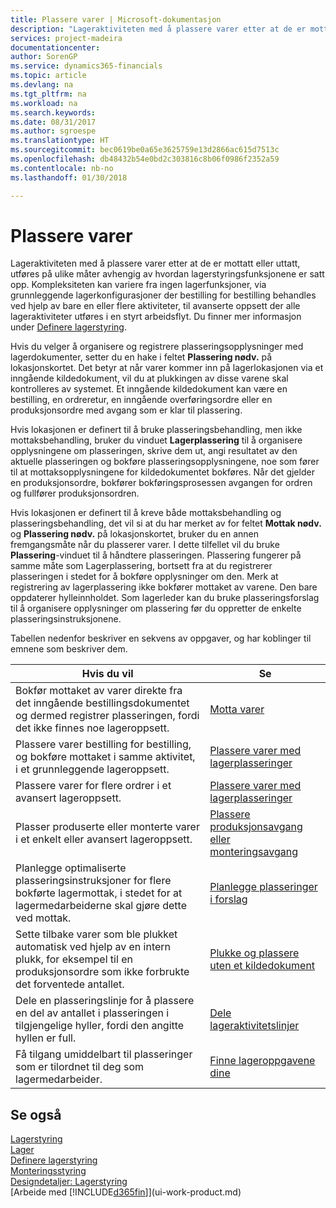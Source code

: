 ```yaml
---
title: Plassere varer | Microsoft-dokumentasjon
description: "Lageraktiviteten med å plassere varer etter at de er mottatt eller uttatt, utføres på ulike måter avhengig av hvordan lagerstyringsfunksjonene er satt opp."
services: project-madeira
documentationcenter: 
author: SorenGP
ms.service: dynamics365-financials
ms.topic: article
ms.devlang: na
ms.tgt_pltfrm: na
ms.workload: na
ms.search.keywords: 
ms.date: 08/31/2017
ms.author: sgroespe
ms.translationtype: HT
ms.sourcegitcommit: bec0619be0a65e3625759e13d2866ac615d7513c
ms.openlocfilehash: db48432b54e0bd2c303816c8b06f0986f2352a59
ms.contentlocale: nb-no
ms.lasthandoff: 01/30/2018

---
```

# <a name="putting-items-away"></a>Plassere varer
Lageraktiviteten med å plassere varer etter at de er mottatt eller uttatt, utføres på ulike måter avhengig av hvordan lagerstyringsfunksjonene er satt opp. Kompleksiteten kan variere fra ingen lagerfunksjoner, via grunnleggende lagerkonfigurasjoner der bestilling for bestilling behandles ved hjelp av bare en eller flere aktiviteter, til avanserte oppsett der alle lageraktiviteter utføres i en styrt arbeidsflyt. Du finner mer informasjon under [Definere lagerstyring](warehouse-setup-warehouse.md).

Hvis du velger å organisere og registrere plasseringsopplysninger med lagerdokumenter, setter du en hake i feltet **Plassering nødv.** på lokasjonskortet. Det betyr at når varer kommer inn på lagerlokasjonen via et inngående kildedokument, vil du at plukkingen av disse varene skal kontrolleres av systemet. Et inngående kildedokument kan være en bestilling, en ordreretur, en inngående overføringsordre eller en produksjonsordre med avgang som er klar til plassering.  

Hvis lokasjonen er definert til å bruke plasseringsbehandling, men ikke mottaksbehandling, bruker du vinduet **Lagerplassering** til å organisere opplysningene om plasseringen, skrive dem ut, angi resultatet av den aktuelle plasseringen og bokføre plasseringsopplysningene, noe som fører til at mottaksopplysningene for kildedokumentet bokføres. Når det gjelder en produksjonsordre, bokfører bokføringsprosessen avgangen for ordren og fullfører produksjonsordren.

Hvis lokasjonen er definert til å kreve både mottaksbehandling og plasseringsbehandling, det vil si at du har merket av for feltet **Mottak nødv.** og **Plassering nødv.** på lokasjonskortet, bruker du en annen fremgangsmåte når du plasserer varer. I dette tilfellet vil du bruke **Plassering**-vinduet til å håndtere plasseringen. Plassering fungerer på samme måte som Lagerplassering, bortsett fra at du registrerer plasseringen i stedet for å bokføre opplysninger om den. Merk at registrering av lagerplassering ikke bokfører mottaket av varene. Den bare oppdaterer hylleinnholdet. Som lagerleder kan du bruke plasseringsforslag til å organisere opplysninger om plassering før du oppretter de enkelte plasseringsinstruksjonene.

Tabellen nedenfor beskriver en sekvens av oppgaver, og har koblinger til emnene som beskriver dem.   

|**Hvis du vil**|**Se**|  
|------------|-------------|  
|Bokfør mottaket av varer direkte fra det inngående bestillingsdokumentet og dermed registrer plasseringen, fordi det ikke finnes noe lageroppsett.|[Motta varer](warehouse-how-receive-items.md)|  
|Plassere varer bestilling for bestilling, og bokføre mottaket i samme aktivitet, i et grunnleggende lageroppsett.|[Plassere varer med lagerplasseringer](warehouse-how-to-put-items-away-with-inventory-put-aways.md)|  
|Plassere varer for flere ordrer i et avansert lageroppsett.|[Plassere varer med lagerplasseringer](warehouse-how-to-put-items-away-with-warehouse-put-aways.md)|  
|Plasser produserte eller monterte varer i et enkelt eller avansert lageroppsett.|[Plassere produksjonsavgang eller monteringsavgang](warehouse-how-to-put-away-production-output.md)|
|Planlegge optimaliserte plasseringsinstruksjoner for flere bokførte lagermottak, i stedet for at lagermedarbeiderne skal gjøre dette ved mottak.|[Planlegge plasseringer i forslag](warehouse-how-to-plan-put-aways-in-worksheets.md)|  
|Sette tilbake varer som ble plukket automatisk ved hjelp av en intern plukk, for eksempel til en produksjonsordre som ikke forbrukte det forventede antallet.|[Plukke og plassere uten et kildedokument](warehouse-how-to-create-put-aways-from-internal-put-aways.md)|
|Dele en plasseringslinje for å plassere en del av antallet i plasseringen i tilgjengelige hyller, fordi den angitte hyllen er full.|[Dele lageraktivitetslinjer](warehouse-how-to-split-warehouse-activity-lines.md)|
|Få tilgang umiddelbart til plasseringer som er tilordnet til deg som lagermedarbeider.|[Finne lageroppgavene dine](warehouse-how-to-find-your-warehouse-assignments.md)|    

## <a name="see-also"></a>Se også  
[Lagerstyring](warehouse-manage-warehouse.md)  
[Lager](inventory-manage-inventory.md)  
[Definere lagerstyring](warehouse-setup-warehouse.md)     
[Monteringsstyring](assembly-assemble-items.md)    
[Designdetaljer: Lagerstyring](design-details-warehouse-management.md)  
[Arbeide med [!INCLUDE[d365fin](includes/d365fin_md.md)]](ui-work-product.md)  

